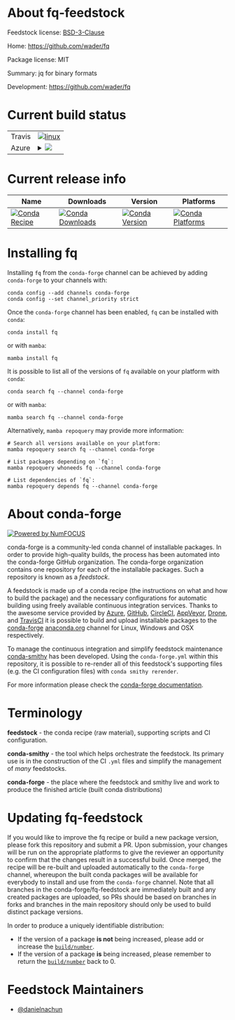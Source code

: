 About fq-feedstock
==================

Feedstock license: [BSD-3-Clause](https://github.com/conda-forge/fq-feedstock/blob/main/LICENSE.txt)

Home: https://github.com/wader/fq

Package license: MIT

Summary: jq for binary formats

Development: https://github.com/wader/fq

Current build status
====================


<table><tr>
    <td>Travis</td>
    <td>
      <a href="https://app.travis-ci.com/conda-forge/fq-feedstock">
        <img alt="linux" src="https://img.shields.io/travis/com/conda-forge/fq-feedstock/main.svg?label=Linux">
      </a>
    </td>
  </tr>
    
  <tr>
    <td>Azure</td>
    <td>
      <details>
        <summary>
          <a href="https://dev.azure.com/conda-forge/feedstock-builds/_build/latest?definitionId=23639&branchName=main">
            <img src="https://dev.azure.com/conda-forge/feedstock-builds/_apis/build/status/fq-feedstock?branchName=main">
          </a>
        </summary>
        <table>
          <thead><tr><th>Variant</th><th>Status</th></tr></thead>
          <tbody><tr>
              <td>linux_64</td>
              <td>
                <a href="https://dev.azure.com/conda-forge/feedstock-builds/_build/latest?definitionId=23639&branchName=main">
                  <img src="https://dev.azure.com/conda-forge/feedstock-builds/_apis/build/status/fq-feedstock?branchName=main&jobName=linux&configuration=linux%20linux_64_" alt="variant">
                </a>
              </td>
            </tr><tr>
              <td>linux_aarch64</td>
              <td>
                <a href="https://dev.azure.com/conda-forge/feedstock-builds/_build/latest?definitionId=23639&branchName=main">
                  <img src="https://dev.azure.com/conda-forge/feedstock-builds/_apis/build/status/fq-feedstock?branchName=main&jobName=linux&configuration=linux%20linux_aarch64_" alt="variant">
                </a>
              </td>
            </tr><tr>
              <td>linux_ppc64le</td>
              <td>
                <a href="https://dev.azure.com/conda-forge/feedstock-builds/_build/latest?definitionId=23639&branchName=main">
                  <img src="https://dev.azure.com/conda-forge/feedstock-builds/_apis/build/status/fq-feedstock?branchName=main&jobName=linux&configuration=linux%20linux_ppc64le_" alt="variant">
                </a>
              </td>
            </tr><tr>
              <td>osx_64</td>
              <td>
                <a href="https://dev.azure.com/conda-forge/feedstock-builds/_build/latest?definitionId=23639&branchName=main">
                  <img src="https://dev.azure.com/conda-forge/feedstock-builds/_apis/build/status/fq-feedstock?branchName=main&jobName=osx&configuration=osx%20osx_64_" alt="variant">
                </a>
              </td>
            </tr><tr>
              <td>osx_arm64</td>
              <td>
                <a href="https://dev.azure.com/conda-forge/feedstock-builds/_build/latest?definitionId=23639&branchName=main">
                  <img src="https://dev.azure.com/conda-forge/feedstock-builds/_apis/build/status/fq-feedstock?branchName=main&jobName=osx&configuration=osx%20osx_arm64_" alt="variant">
                </a>
              </td>
            </tr><tr>
              <td>win_64</td>
              <td>
                <a href="https://dev.azure.com/conda-forge/feedstock-builds/_build/latest?definitionId=23639&branchName=main">
                  <img src="https://dev.azure.com/conda-forge/feedstock-builds/_apis/build/status/fq-feedstock?branchName=main&jobName=win&configuration=win%20win_64_" alt="variant">
                </a>
              </td>
            </tr>
          </tbody>
        </table>
      </details>
    </td>
  </tr>
</table>

Current release info
====================

| Name | Downloads | Version | Platforms |
| --- | --- | --- | --- |
| [![Conda Recipe](https://img.shields.io/badge/recipe-fq-green.svg)](https://anaconda.org/conda-forge/fq) | [![Conda Downloads](https://img.shields.io/conda/dn/conda-forge/fq.svg)](https://anaconda.org/conda-forge/fq) | [![Conda Version](https://img.shields.io/conda/vn/conda-forge/fq.svg)](https://anaconda.org/conda-forge/fq) | [![Conda Platforms](https://img.shields.io/conda/pn/conda-forge/fq.svg)](https://anaconda.org/conda-forge/fq) |

Installing fq
=============

Installing `fq` from the `conda-forge` channel can be achieved by adding `conda-forge` to your channels with:

```
conda config --add channels conda-forge
conda config --set channel_priority strict
```

Once the `conda-forge` channel has been enabled, `fq` can be installed with `conda`:

```
conda install fq
```

or with `mamba`:

```
mamba install fq
```

It is possible to list all of the versions of `fq` available on your platform with `conda`:

```
conda search fq --channel conda-forge
```

or with `mamba`:

```
mamba search fq --channel conda-forge
```

Alternatively, `mamba repoquery` may provide more information:

```
# Search all versions available on your platform:
mamba repoquery search fq --channel conda-forge

# List packages depending on `fq`:
mamba repoquery whoneeds fq --channel conda-forge

# List dependencies of `fq`:
mamba repoquery depends fq --channel conda-forge
```


About conda-forge
=================

[![Powered by
NumFOCUS](https://img.shields.io/badge/powered%20by-NumFOCUS-orange.svg?style=flat&colorA=E1523D&colorB=007D8A)](https://numfocus.org)

conda-forge is a community-led conda channel of installable packages.
In order to provide high-quality builds, the process has been automated into the
conda-forge GitHub organization. The conda-forge organization contains one repository
for each of the installable packages. Such a repository is known as a *feedstock*.

A feedstock is made up of a conda recipe (the instructions on what and how to build
the package) and the necessary configurations for automatic building using freely
available continuous integration services. Thanks to the awesome service provided by
[Azure](https://azure.microsoft.com/en-us/services/devops/), [GitHub](https://github.com/),
[CircleCI](https://circleci.com/), [AppVeyor](https://www.appveyor.com/),
[Drone](https://cloud.drone.io/welcome), and [TravisCI](https://travis-ci.com/)
it is possible to build and upload installable packages to the
[conda-forge](https://anaconda.org/conda-forge) [anaconda.org](https://anaconda.org/)
channel for Linux, Windows and OSX respectively.

To manage the continuous integration and simplify feedstock maintenance
[conda-smithy](https://github.com/conda-forge/conda-smithy) has been developed.
Using the ``conda-forge.yml`` within this repository, it is possible to re-render all of
this feedstock's supporting files (e.g. the CI configuration files) with ``conda smithy rerender``.

For more information please check the [conda-forge documentation](https://conda-forge.org/docs/).

Terminology
===========

**feedstock** - the conda recipe (raw material), supporting scripts and CI configuration.

**conda-smithy** - the tool which helps orchestrate the feedstock.
                   Its primary use is in the construction of the CI ``.yml`` files
                   and simplify the management of *many* feedstocks.

**conda-forge** - the place where the feedstock and smithy live and work to
                  produce the finished article (built conda distributions)


Updating fq-feedstock
=====================

If you would like to improve the fq recipe or build a new
package version, please fork this repository and submit a PR. Upon submission,
your changes will be run on the appropriate platforms to give the reviewer an
opportunity to confirm that the changes result in a successful build. Once
merged, the recipe will be re-built and uploaded automatically to the
`conda-forge` channel, whereupon the built conda packages will be available for
everybody to install and use from the `conda-forge` channel.
Note that all branches in the conda-forge/fq-feedstock are
immediately built and any created packages are uploaded, so PRs should be based
on branches in forks and branches in the main repository should only be used to
build distinct package versions.

In order to produce a uniquely identifiable distribution:
 * If the version of a package **is not** being increased, please add or increase
   the [``build/number``](https://docs.conda.io/projects/conda-build/en/latest/resources/define-metadata.html#build-number-and-string).
 * If the version of a package **is** being increased, please remember to return
   the [``build/number``](https://docs.conda.io/projects/conda-build/en/latest/resources/define-metadata.html#build-number-and-string)
   back to 0.

Feedstock Maintainers
=====================

* [@danielnachun](https://github.com/danielnachun/)

